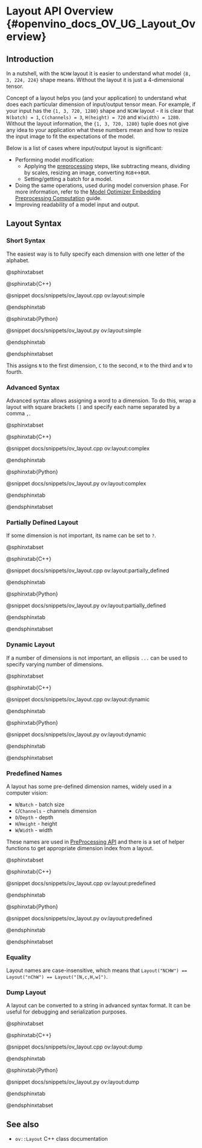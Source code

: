 # Layout API Overview {#openvino_docs_OV_UG_Layout_Overview}

## Introduction

In a nutshell, with the `NCHW` layout it is easier to understand what model `{8, 3, 224, 224}` shape means. Without the layout it is just a 4-dimensional tensor.


Concept of a layout helps you (and your application) to understand what does each particular dimension of input/output tensor mean. For example, if your input has the `{1, 3, 720, 1280}` shape and `NCHW` layout - it is clear that `N(batch) = 1`, `C(channels) = 3`, `H(height) = 720` and `W(width) = 1280`. Without the layout information, the `{1, 3, 720, 1280}` tuple does not give any idea to your application what these numbers mean and how to resize the input image to fit the expectations of the model.


Below is a list of cases where input/output layout is significant:
 - Performing model modification:
    - Applying the [preprocessing](./preprocessing_overview.md) steps, like subtracting means, dividing by scales, resizing an image, converting `RGB`<->`BGR`.
    - Setting/getting a batch for a model.
 - Doing the same operations, used during model conversion phase. For more information, refer to the [Model Optimizer Embedding Preprocessing Computation](../MO_DG/prepare_model/Additional_Optimizations.md) guide.
 - Improving readability of a model input and output.

## Layout Syntax

### Short Syntax
The easiest way is to fully specify each dimension with one letter of the alphabet.

@sphinxtabset

@sphinxtab{C++}

@snippet docs/snippets/ov_layout.cpp ov:layout:simple

@endsphinxtab

@sphinxtab{Python}

@snippet docs/snippets/ov_layout.py ov:layout:simple

@endsphinxtab

@endsphinxtabset

This assigns `N` to the first dimension, `C` to the second, `H` to the third and `W` to fourth.

### Advanced Syntax
Advanced syntax allows assigning a word to a dimension. To do this, wrap a layout with square brackets `[]` and specify each name separated by a comma `,`.

@sphinxtabset

@sphinxtab{C++}

@snippet docs/snippets/ov_layout.cpp ov:layout:complex

@endsphinxtab

@sphinxtab{Python}

@snippet docs/snippets/ov_layout.py ov:layout:complex

@endsphinxtab

@endsphinxtabset


### Partially Defined Layout
If some dimension is not important, its name can be set to `?`.

@sphinxtabset

@sphinxtab{C++}

@snippet docs/snippets/ov_layout.cpp ov:layout:partially_defined

@endsphinxtab

@sphinxtab{Python}

@snippet docs/snippets/ov_layout.py ov:layout:partially_defined

@endsphinxtab

@endsphinxtabset


### Dynamic Layout
If a number of dimensions is not important, an ellipsis `...` can be used to specify varying number of dimensions.

@sphinxtabset

@sphinxtab{C++}

@snippet docs/snippets/ov_layout.cpp ov:layout:dynamic

@endsphinxtab

@sphinxtab{Python}

@snippet docs/snippets/ov_layout.py ov:layout:dynamic

@endsphinxtab

@endsphinxtabset

### Predefined Names

A layout has some pre-defined dimension names, widely used in a computer vision:
- `N`/`Batch` - batch size
- `C`/`Channels` - channels dimension
- `D`/`Depth` - depth
- `H`/`Height` - height
- `W`/`Width` - width

These names are used in [PreProcessing API](./preprocessing_overview.md) and there is a set of helper functions to get appropriate dimension index from a layout.

@sphinxtabset

@sphinxtab{C++}

@snippet docs/snippets/ov_layout.cpp ov:layout:predefined

@endsphinxtab

@sphinxtab{Python}

@snippet docs/snippets/ov_layout.py ov:layout:predefined

@endsphinxtab

@endsphinxtabset

### Equality

Layout names are case-insensitive, which means that `Layout("NCHW") == Layout("nChW") == Layout("[N,c,H,w]")`.

### Dump Layout

A layout can be converted to a string in advanced syntax format. It can be useful for debugging and serialization purposes.

@sphinxtabset

@sphinxtab{C++}

@snippet docs/snippets/ov_layout.cpp ov:layout:dump

@endsphinxtab

@sphinxtab{Python}

@snippet docs/snippets/ov_layout.py ov:layout:dump

@endsphinxtab

@endsphinxtabset

## See also

* `ov::Layout` C++ class documentation
